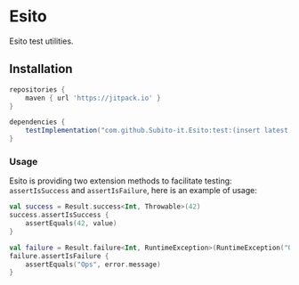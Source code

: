 # Esito

Esito test utilities.

## Installation

```groovy
repositories {
	maven { url 'https://jitpack.io' }
}

dependencies {
    testImplementation("com.github.Subito-it.Esito:test:(insert latest version)")
}
```

### Usage

Esito is providing two extension methods to facilitate testing: `assertIsSuccess` and `assertIsFailure`, here is an example of usage:

```kotlin
val success = Result.success<Int, Throwable>(42)
success.assertIsSuccess {
    assertEquals(42, value)
}

val failure = Result.failure<Int, RuntimeException>(RuntimeException("Ops"))
failure.assertIsFailure {
    assertEquals("Ops", error.message)
}
```